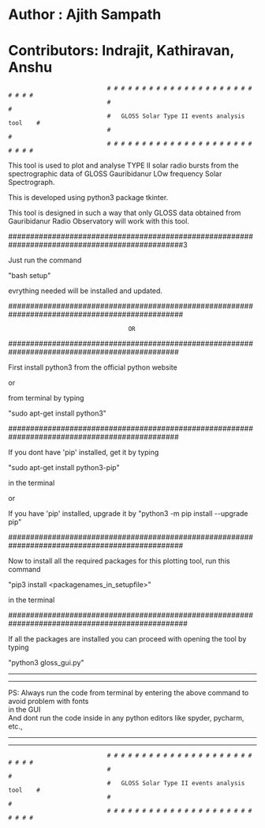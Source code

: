 # Author : Ajith Sampath
# Contributors: Indrajit, Kathiravan, Anshu

                                # # # # # # # # # # # # # # # # # # # # # # # # #  
                                #                                               #    
                                #   GLOSS Solar Type II events analysis tool    #
                                #                                               # 
                                # # # # # # # # # # # # # # # # # # # # # # # # #







This tool is used to plot and analyse TYPE II solar radio bursts from the spectrographic data of GLOSS 
 Gauribidanur LOw frequency Solar Spectrograph. 

This is developed using python3 package tkinter.

This tool is designed in such a way that only GLOSS data obtained from Gauribidanur Radio Observatory
will work with this tool.

################################################################################################3

Just run the command 

"bash setup"

evrything needed will be installed and updated.


################################################################################################



                                      OR



###############################################################################################

First install python3 from the official python website 

or

from terminal by typing 

"sudo apt-get install python3"

###############################################################################################

If you dont have 'pip' installed, get it by typing 

"sudo apt-get install python3-pip" 

in the terminal

or 

If you have 'pip' installed, upgrade it by "python3 -m pip install --upgrade pip"

################################################################################################

Now to install all the required packages for this plotting tool, run this command

"pip3 install <packagenames_in_setupfile>"

in the terminal


#################################################################################################


If all the packages are installed you can proceed with opening the tool by typing

"python3 gloss_gui.py"


****************************************************************************************************
****************************************************************************************************
   
   PS: Always run the code from terminal by entering the above command to avoid problem with fonts  
        in the GUI                                                                                   
       And dont run the code inside in any python editors like spyder, pycharm, etc.,
       
       
****************************************************************************************************                                                                                                   
****************************************************************************************************                                                                                             


                                # # # # # # # # # # # # # # # # # # # # # # # # #  
                                #                                               #    
                                #   GLOSS Solar Type II events analysis tool    #
                                #                                               # 
                                # # # # # # # # # # # # # # # # # # # # # # # # #






